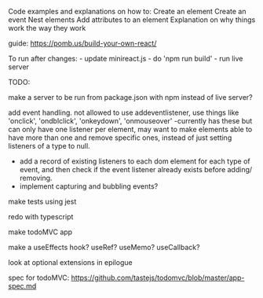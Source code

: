 Code examples and explanations on how to:
    Create an element
    Create an event
    Nest elements
    Add attributes to an element
Explanation on why things work the way they work

guide: https://pomb.us/build-your-own-react/

To run after changes:
    - update minireact.js
    - do 'npm run build'
    - run live server
    
TODO:


make a server to be run from package.json with npm instead of live server?

add event handling. not allowed to use addeventlistener, use things like 'onclick', 'ondblclick', 'onkeydown', 'onmouseover'
-currently has these but can only have one listener per element, may want to make elements able to have more than one and remove specific ones, instead of just setting listeners of a type to null.
- add a record of existing listeners to each dom element for each type of event, and then check if the event listener already exists before adding/ removing.
- implement capturing and bubbling events?

make tests using jest

redo with typescript



make todoMVC app

make a useEffects hook? useRef? useMemo? useCallback?

look at optional extensions in epilogue

spec for todoMVC:
https://github.com/tastejs/todomvc/blob/master/app-spec.md